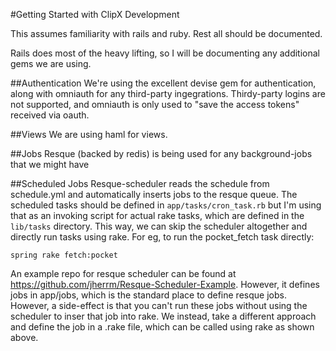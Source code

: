 #Getting Started with ClipX Development

This assumes familiarity with rails and ruby. Rest all should be documented.

Rails does most of the heavy lifting, so I will be documenting any additional gems we are using.

##Authentication
We're using the excellent devise gem for authentication, along with omniauth for any third-party ingegrations. Thirdy-party logins are not supported, and omniauth is only used to "save the access tokens" received via oauth.

##Views
We are using haml for views.

##Jobs
Resque (backed by redis) is being used for any background-jobs that we might have

##Scheduled Jobs
Resque-scheduler reads the schedule from schedule.yml and automatically inserts jobs to the resque queue. The scheduled tasks should be defined in `app/tasks/cron_task.rb` but I'm using that as an invoking script for actual rake tasks, which are defined in the `lib/tasks` directory. This way, we can skip the scheduler altogether and directly run tasks using rake. For eg, to run the pocket_fetch task directly:

    spring rake fetch:pocket

An example repo for resque scheduler can be found at <https://github.com/jherrm/Resque-Scheduler-Example>. However, it defines jobs in app/jobs, which is the standard place to define resque jobs. However, a side-effect is that you can't run these jobs without using the scheduler to inser that job into rake. We instead, take a different approach and define the job in a .rake file, which can be called using rake as shown above.